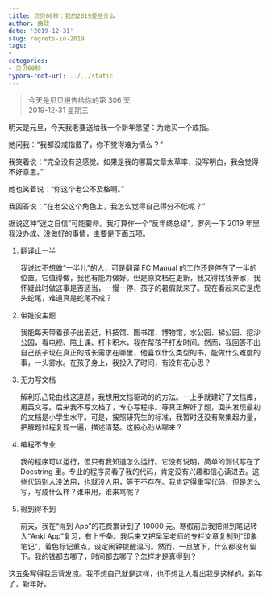 ```yaml
---
title: 贝贝60秒：我的2019差些什么
author: 曲政
date: '2019-12-31'
slug: regrets-in-2019
tags:
- 
categories:
- 贝贝60秒
typora-root-url: ../../static
---
```

> 今天是贝贝报告给你的第 306 天   
> 2019-12-31 星期三 

明天是元旦，今天我老婆送给我一个新年愿望：为她买一个戒指。

她问我：“我都没戒指戴了，你不觉得难为情么？”

我笑着说：“完全没有这感觉。如果是我的哪篇文章太草率，没写明白，我会觉得不好意思。”

她也笑着说：“你这个老公不及格啊。”

我回答说：“在老公这个角色上，我怎么觉得自己得分不低呢？”

据说这种“迷之自信”可能要命。我打算作一个“反年终总结”，罗列一下 2019 年里我没办成、没做好的事情，主要是下面五项。

1.  翻译止一半

    我说过不想做“一半儿”的人，可是翻译 FC Manual 的工作还是停在了一半的位置。它值得做，我也有能力做好。但是原文档在更新，我又得找钱养家，我怀疑此时做这事是否适当，一慢一停，孩子的暑假就来了。现在看起来它是虎头蛇尾，难道真是蛇尾不成？

2.  带娃没主题

    我能每天带着孩子出去逛，科技馆、图书馆、博物馆，水公园、梯公园、挖沙公园，看电视、陪上课、打卡积木，我在帮孩子打发时间。然而，我回答不出自己孩子现在真正的成长需求在哪里，他喜欢什么类型的书，能做什么难度的事，一头雾水。在孩子身上，我投入了时间，有没有花心思？

3.  无力写文档

    解利乐凸轮曲线这道题，我想用文档驱动的的方法。一上手就建好了文档库，用英文写。后来我不写文档了，专心写程序。等真正解好了题，回头发现最初的文档是小学生水平。可是，按照研究生的标准，我暂时还没有聚集起力量，把解题过程复现一遍，描述清楚。这股心劲从哪来？

4.  编程不专业

    我的程序可以运行，但只有我知道怎么运行。它没有说明，简单的测试写在了 Docstring 里。专业的程序员看了我的代码，肯定没有兴趣和信心读进去。这些代码别人没法用，也就没人用，等于不存在。我肯定得重写代码，但是怎么写，写成什么样？谁来用，谁来骂呢？

5.  得到得不到

    前天，我在“得到 App”的花费累计到了 10000 元。寒假前后我把得到笔记转入“Anki App”复习，有上千条。我后来又把吴军老师的专栏文章复制到“印象笔记”，着色标记重点，设定闹钟提醒温习。然而，一旦放下，什么都没有留下。我的钱都去哪了，时间都去哪了？怎样才是真得到？

这五条写得我后背发凉。我不想自己就是这样，也不想让人看出我是这样的。新年了，新年好。

